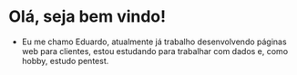 # Olá, seja bem vindo!
- Eu me chamo Eduardo, atualmente já trabalho desenvolvendo páginas web para clientes, estou estudando para trabalhar com dados e, como hobby, estudo pentest. 

<python>

<!---
edumachadocampos/edumachadocampos is a ✨ special ✨ repository because its `README.md` (this file) appears on your GitHub profile.
You can click the Preview link to take a look at your changes.
--->
